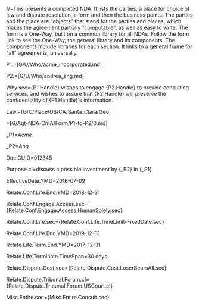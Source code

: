 //=This presents a completed NDA.  It lists the parties, a place for choice of law and dispute resolution, a form and then the business points.  The parties and the place are "objects" that stand for the parties and places, which makes the agreement partially "computable", as well as easy to write.  The form is a One-Way, built on a common library for all NDAs.  Follow the form link to see the One-Way, the general library and its components.  The components include libraries for each section.  It links to a general frame for "all" agreements, universally.

P1.=[G/U/Who/acme_incorporated.md]

P2.=[G/U/Who/andrea_ang.md]

Why.sec={P1.Handle} wishes to engage {P2.Handle} to provide consulting services, and wishes to assure that {P2.Handle} will preserve the confidentiality of {P1.Handle}'s information.  

Law.=[G/U/Place/US/CA/Santa_Clara/Geo]

=[G/Agt-NDA-CmA/Form/P1-to-P2/0.md]  

_P1=<i>Acme</i>

_P2=<i>Ang</i>

Doc.GUID=012345

Purpose.cl=discuss a possible investment by {_P2} in {_P1}

EffectiveDate.YMD=2016-07-09

Relate.Conf.Life.End.YMD=2018-12-31

Relate.Conf.Engage.Access.sec={Relate.Conf.Engage.Access.HumanSolely.sec}

Relate.Conf.Life.sec={Relate.Conf.Life.TimeLimit-FixedDate.sec}

Relate.Conf.Life.End.YMD=2019-12-31

Relate.Life.Term.End.YMD=2017-12-31

Relate.Life.Terminate.TimeSpan=30 days

Relate.Dispute.Cost.sec={Relate.Dispute.Cost.LoserBearsAll.sec}

Relate.Dispute.Tribunal.Forum.cl={Relate.Dispute.Tribunal.Forum.USCourt.cl}

Misc.Entire.sec={Misc.Entire.Consult.sec}
